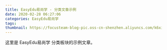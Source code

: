 ```yaml
---
title: EasyEdu易尚学 - 分类文章示例
date: 2020-02-28 06:27:06
categories: EasyEdu易尚学
tags:
thumbnail: https://focusteam-blog-pic.oss-cn-shenzhen.aliyuncs.com/k6xia.png!thumbnail
---
```


这里是 EasyEdu易尚学 分类板块的示例文章。
